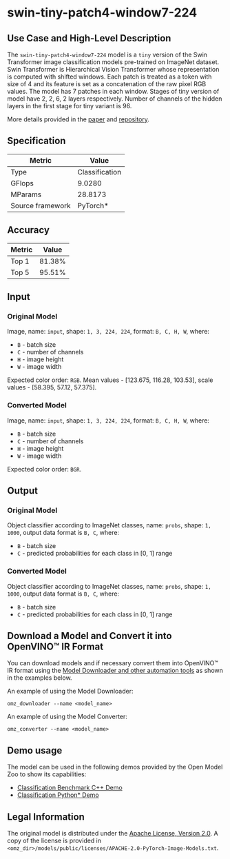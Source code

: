 # swin-tiny-patch4-window7-224

## Use Case and High-Level Description

The `swin-tiny-patch4-window7-224` model is a `tiny` version of the Swin Transformer image classification models pre-trained on ImageNet dataset. Swin Transformer is Hierarchical Vision Transformer whose representation is computed with shifted windows. Each patch is treated as a token with size of 4 and its feature is set as a concatenation of the raw pixel RGB values. The model has 7 patches in each window. Stages of tiny version of model have 2, 2, 6, 2 layers respectively. Number of channels of the hidden layers in the first stage for tiny variant is 96.

More details provided in the [paper](https://arxiv.org/pdf/2103.14030.pdf) and [repository](https://github.com/rwightman/pytorch-image-models).

## Specification

| Metric                          | Value          |
|---------------------------------|----------------|
| Type                            | Classification |
| GFlops                          | 9.0280         |
| MParams                         | 28.8173        |
| Source framework                | PyTorch\*      |

## Accuracy

| Metric | Value  |
| ------ | ------ |
| Top 1  | 81.38% |
| Top 5  | 95.51% |

## Input

### Original Model

Image, name: `input`, shape: `1, 3, 224, 224`, format: `B, C, H, W`, where:

- `B` - batch size
- `C` - number of channels
- `H` - image height
- `W` - image width

Expected color order: `RGB`.
Mean values - [123.675, 116.28, 103.53], scale values - [58.395, 57.12, 57.375].

### Converted Model

Image, name: `input`, shape: `1, 3, 224, 224`, format: `B, C, H, W`, where:

- `B` - batch size
- `C` - number of channels
- `H` - image height
- `W` - image width

Expected color order: `BGR`.

## Output

### Original Model

Object classifier according to ImageNet classes, name: `probs`,  shape: `1, 1000`, output data format is `B, C`, where:

- `B` - batch size
- `C` - predicted probabilities for each class in [0, 1] range

### Converted Model

Object classifier according to ImageNet classes, name: `probs`,  shape: `1, 1000`, output data format is `B, C`, where:

- `B` - batch size
- `C` - predicted probabilities for each class in [0, 1] range

## Download a Model and Convert it into OpenVINO™ IR Format

You can download models and if necessary convert them into OpenVINO™ IR format using the [Model Downloader and other automation tools](../../../tools/model_tools/README.md) as shown in the examples below.

An example of using the Model Downloader:
```
omz_downloader --name <model_name>
```

An example of using the Model Converter:
```
omz_converter --name <model_name>
```

## Demo usage

The model can be used in the following demos provided by the Open Model Zoo to show its capabilities:

* [Classification Benchmark C++ Demo](../../../demos/classification_benchmark_demo/cpp/README.md)
* [Classification Python\* Demo](../../../demos/classification_demo/python/README.md)

## Legal Information

The original model is distributed under the
[Apache License, Version 2.0](https://raw.githubusercontent.com/rwightman/pytorch-image-models/master/LICENSE).
A copy of the license is provided in `<omz_dir>/models/public/licenses/APACHE-2.0-PyTorch-Image-Models.txt`.
